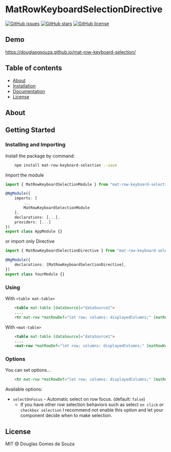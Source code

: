 # MatRowKeyboardSelectionDirective

[![GitHub issues](https://img.shields.io/github/issues/douglasgsouza/mat-row-keyboard-selection.png)](https://github.com/douglasgsouza/mat-row-keyboard-selection/issues)
[![GitHub stars](https://img.shields.io/github/stars/douglasgsouza/mat-row-keyboard-selection.png)](https://github.com/douglasgsouza/mat-row-keyboard-selection/stargazers)
[![GitHub license](https://img.shields.io/badge/license-MIT-blue.png)](https://raw.githubusercontent.com/douglasgsouza/mat-row-keyboard-selection/master/LICENSE)

## Demo

https://douglasgsouza.github.io/mat-row-keyboard-selection/

## Table of contents

- [About](#about)
- [Installation](#installation)
- [Documentation](https://github.com/douglasgsouza/mat-row-keyboard-selection/blob/master/README.md)
- [License](#license)

## About

## Getting Started

### Installing and Importing

Install the package by command:

```sh
    npm install mat-row-keyboard-selection --save
```

Import the module

```ts
import { MatRowKeyboardSelectionModule } from "mat-row-keyboard-selection";

@NgModule({
    imports: [
        ...
        MatRowKeyboardSelectionModule
    ],
    declarations: [...],
    providers: [...]
})
export class AppModule {}
```

or import only Directive

```ts
import { MatRowKeyboardSelectionDirective } from "mat-row-keyboard-selection";

@NgModule({
    declarations: [MatRowKeyboardSelectionDirective],
})
export class YourModule {}
```

### Using 

With `<table mat-table>`

```html
    <table mat-table [dataSource]="dataSource1">
    ....
    <tr mat-row *matRowDef="let row; columns: displayedColumns;" [matRowKeyboardSelection]="selectionModel" [rowModel]="row"></tr>
```

With `<mat-table>`

```html
    <table mat-table [dataSource]="dataSource1">
    ....
    <mat-row *matRowDef="let row; columns: displayedColumns;" [matRowKeyboardSelection]="selectionModel" [rowModel]="row"></mat-row>
```
 

### Options 

You can set options...

```html
    <tr mat-row *matRowDef="let row; columns: displayedColumns;" [matRowKeyboardSelection]="selectionModel" [rowModel]="row" [selectOnFocus]="true"></tr>
```  

Available options: 

 * `selectOnFocus` - Automatic select on row focus. (default: `false`)
   * If you have other row selection behaviors such as select `on click` or `checkbox selection` I recommend not enable this option and let your component decide when to make selection.

## License

MIT @ Douglas Gomes de Souza
